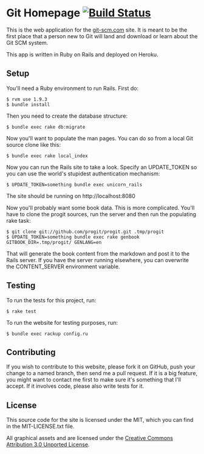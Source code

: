 # Git Homepage [![Build Status](https://secure.travis-ci.org/github/gitscm-next.png?branch=master)](http://travis-ci.org/github/gitscm-next)

This is the web application for the [git-scm.com](http://git-scm.com) site.  It is meant to be the
first place that a person new to Git will land and download or learn about the
Git SCM system.

This app is written in Ruby on Rails and deployed on Heroku.

## Setup

You'll need a Ruby environment to run Rails.  First do:

    $ rvm use 1.9.3
    $ bundle install

Then you need to create the database structure:

    $ bundle exec rake db:migrate

Now you'll want to populate the man pages.  You can do so from a local Git
source clone like this:

    $ bundle exec rake local_index

Now you can run the Rails site to take a look.  Specify an UPDATE_TOKEN so you
can use the world's stupidest authentication mechanism:

    $ UPDATE_TOKEN=something bundle exec unicorn_rails

The site should be running on http://localhost:8080

Now you'll probably want some book data.  This is more complicated.  You'll have
to clone the progit sources, run the server and then run the populating rake
task:

    $ git clone git://github.com/progit/progit.git .tmp/progit
    $ UPDATE_TOKEN=something bundle exec rake genbook GITBOOK_DIR=.tmp/progit/ GENLANG=en

That will generate the book content from the markdown and post it to the Rails
server.  If you have the server running elsewhere, you can overwrite the CONTENT_SERVER
environment variable.

## Testing

To run the tests for this project, run:

    $ rake test

To run the website for testing purposes, run:

    $ bundle exec rackup config.ru

## Contributing

If you wish to contribute to this website, please fork it on GitHub, push your
change to a named branch, then send me a pull request. If it is a big feature,
you might want to contact me first to make sure it's something that I'll
accept.  If it involves code, please also write tests for it.

## License

This source code for the site is licensed under the MIT, which you can find in
the MIT-LICENSE.txt file.

All graphical assets and are licensed under the 
[Creative Commons Attribution 3.0 Unported License](http://creativecommons.org/licenses/by/3.0/).



